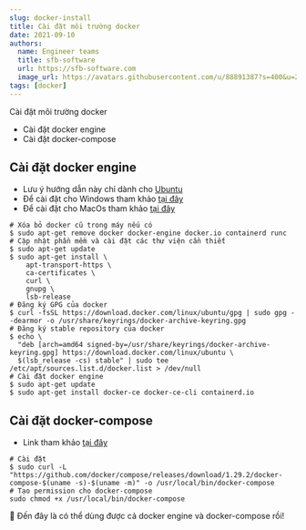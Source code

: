 ```yaml
---
slug: docker-install
title: Cài đặt môi trường docker
date: 2021-09-10
authors:
  name: Engineer teams
  title: sfb-software
  url: https://sfb-software.com
  image_url: https://avatars.githubusercontent.com/u/88891387?s=400&u=2b7e389a1744f8302586abf4eb739d02fee631f0&v=4
tags: [docker]
---
```

Cài đặt môi trường docker
- Cài đặt docker engine
- Cài đặt docker-compose 

## Cài đặt docker engine
- Lưu ý hướng dẫn này chỉ dành cho [Ubuntu](https://docs.docker.com/engine/install/ubuntu/)
- Để cài đặt cho Windows tham khảo [tại đây](https://docs.docker.com/desktop/windows/install/)
- Để cài đặt cho MacOs tham khảo [tại đây](https://docs.docker.com/desktop/mac/install/)

```
# Xóa bỏ docker cũ trong máy nếu có
$ sudo apt-get remove docker docker-engine docker.io containerd runc
# Cập nhật phần mềm và cài đặt các thư viện cần thiết
$ sudo apt-get update
$ sudo apt-get install \
    apt-transport-https \
    ca-certificates \
    curl \
    gnupg \
    lsb-release
# Đăng ký GPG của docker
$ curl -fsSL https://download.docker.com/linux/ubuntu/gpg | sudo gpg --dearmor -o /usr/share/keyrings/docker-archive-keyring.gpg
# Đăng ký stable repository của docker
$ echo \
  "deb [arch=amd64 signed-by=/usr/share/keyrings/docker-archive-keyring.gpg] https://download.docker.com/linux/ubuntu \
  $(lsb_release -cs) stable" | sudo tee /etc/apt/sources.list.d/docker.list > /dev/null
# Cài đặt docker engine
$ sudo apt-get update
$ sudo apt-get install docker-ce docker-ce-cli containerd.io
```

## Cài đặt docker-compose
- Link tham khảo [tại đây](https://docs.docker.com/compose/install/)

```
# Cài đặt
$ sudo curl -L "https://github.com/docker/compose/releases/download/1.29.2/docker-compose-$(uname -s)-$(uname -m)" -o /usr/local/bin/docker-compose
# Tạo permission cho docker-compose
sudo chmod +x /usr/local/bin/docker-compose
```

🍻 Đến đây là có thể dùng được cả docker engine và docker-compose rồi!

